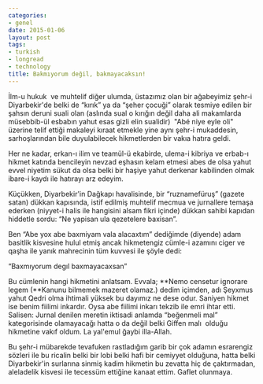```yaml
---
categories:
- genel
date: 2015-01-06
layout: post
tags:
- turkish
- longread
- technology
title: Bakmıyorum değil, bakmayacaksın!
---
```


İlm-u hukuk  ve muhtelif diğer ulumda, üstazımız olan bir ağabeyimiz şehr-i Diyarbekir'de belki de “kırık” ya da “şeher çocuği” olarak tesmiye edilen bir şahsın deruni suali olan (aslında sual o kırığın değil daha ali makamlarda müsebbib-ül esbabın yahut esas gizli elin sualidir)  "Abé niye eyle oli" üzerine telif ettiği makaleyi kıraat etmekle yine aynı şehr-i mukaddesin, sarhoşlarından bile duyulabilecek hikmetlerden bir vakıa hatıra geldi.

Her ne kadar, erkan-ı ilim ve teamül-ü ekabirde, ulema-i kibriya ve erbab-ı hikmet katında bencileyin nevzad eşhasın kelam etmesi abes de olsa yahut evvel niyetim sükut da olsa belki bir haşiye yahut derkenar kabilinden olmak ibare-i kaydı ile hatırayı arz edeyim.

Küçükken, Diyarbekir'in Dağkapı havalisinde, bir “ruznamefüruş” (gazete satan) dükkan kapısında, istif edilmiş muhtelif mecmua ve jurnallere temaşa ederken (niyyet-i halis ile hangisini alsam fikri içinde) dükkan sahibi kapıdan hiddetle sordu: “Ne yapisan ula qezetelere baxisan”.

Ben “Abe yox abe baxmiyam vala alacaxtım” dediğimde (diyende) adam basitlik kisvesine hulul etmiş ancak hikmetengiz cümle-i azamını ciger ve qaşha ile yanık mahrecinin tüm kuvvesi ile şöyle dedi:

“Baxmıyorum degıl baxmayacaxsan”

Bu cümlenin hangi hikmetini anlatsam. Evvala; **Nemo censetur ignorare legem (**Kanunu bilmemek mazeret olamaz.) dedim içimden, adı Şeyxmus yahut Qedri olma ihtimali yüksek bu dayımız ne dese odur. Saniyen hikmet ise benim fiilimi inkardır. Oysa abe fiilimi inkarı tekzib ile emri ihtar etti. Salisen: Jurnal denilen meretin iktisadi anlamda “beğenmeli mal” kategorisinde olamayacağı hatta o da değil belki Giffen malı  olduğu hikmetine vakıf oldum. La yal'emul ğaybi illa-Allah.

Bu şehr-i mübarekde tevafuken rastladığım garib bir çok adamın esrarengiz sözleri ile bu ricalin belki bir lobi belki hafi bir cemiyyet olduğuna, hatta belki Diyarbekir'in surlarına sinmiş kadim hikmetin bu zevatta hiç de çaktırmadan, aleladelik kisvesi ile tecessüm ettiğine kanaat ettim. Gaflet olunmaya.
